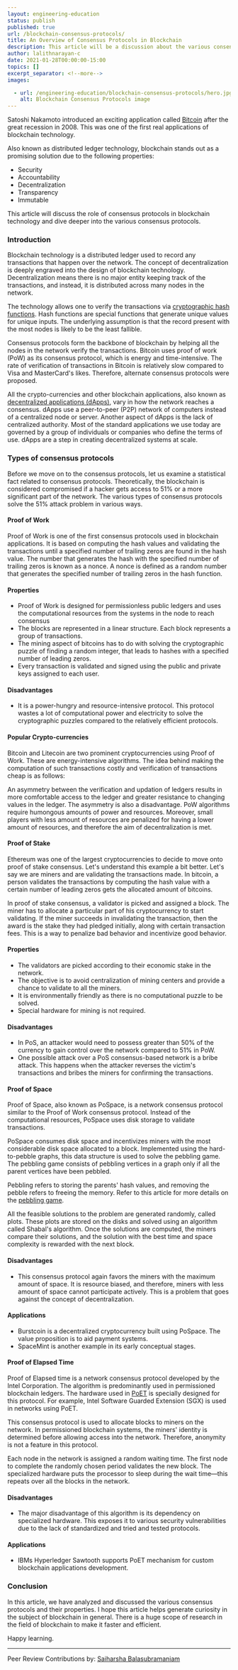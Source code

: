 ```yaml
---
layout: engineering-education
status: publish
published: true
url: /blockchain-consensus-protocols/
title: An Overview of Consensus Protocols in Blockchain
description: This article will be a discussion about the various consensus protocols and how they are used in a Blockchain.
author: lalithnarayan-c
date: 2021-01-28T00:00:00-15:00
topics: []
excerpt_separator: <!--more-->
images:

  - url: /engineering-education/blockchain-consensus-protocols/hero.jpg
    alt: Blockchain Consensus Protocols image
---
```

Satoshi Nakamoto introduced an exciting application called [Bitcoin](https://www.investopedia.com/terms/b/bitcoin.asp#:~:text=Bitcoin%20is%20a%20digital%20currency,mysterious%20and%20pseudonymous%20Satoshi%20Nakamoto.) after the great recession in 2008. This was one of the first real applications of blockchain technology. 
<!--more-->
Also known as distributed ledger technology, blockchain stands out as a promising solution due to the following properties:
- Security
- Accountability
- Decentralization
- Transparency 
- Immutable

This article will discuss the role of consensus protocols in blockchain technology and dive deeper into the various consensus protocols. 

### Introduction
Blockchain technology is a distributed ledger used to record any transactions that happen over the network. The concept of decentralization is deeply engraved into the design of blockchain technology. Decentralization means there is no major entity keeping track of the transactions, and instead, it is distributed across many nodes in the network. 

The technology allows one to verify the transactions via [cryptographic hash functions](/understand-hashing-in-cryptography/). Hash functions are special functions that generate unique values for unique inputs. The underlying assumption is that the record present with the most nodes is likely to be the least fallible. 

Consensus protocols form the backbone of blockchain by helping all the nodes in the network verify the transactions. Bitcoin uses proof of work (PoW) as its consensus protocol, which is energy and time-intensive. The rate of verification of transactions in Bitcoin is relatively slow compared to Visa and MasterCard's likes. Therefore, alternate consensus protocols were proposed. 

All the crypto-currencies and other blockchain applications, also known as [decentralized applications (dApps)](https://en.wikipedia.org/wiki/Decentralized_application), vary in how the network reaches a consensus. dApps use a peer-to-peer (P2P) network of computers instead of a centralized node or server. Another aspect of dApps is the lack of centralized authority. Most of the standard applications we use today are governed by a group of individuals or companies who define the terms of use. dApps are a step in creating decentralized systems at scale. 

### Types of consensus protocols
Before we move on to the consensus protocols, let us examine a statistical fact related to consensus protocols. Theoretically, the blockchain is considered compromised if a hacker gets access to 51% or a more significant part of the network. The various types of consensus protocols solve the 51% attack problem in various ways.

#### Proof of Work
Proof of Work is one of the first consensus protocols used in blockchain applications. It is based on computing the hash values and validating the transactions until a specified number of trailing zeros are found in the hash value. The number that generates the hash with the specified number of trailing zeros is known as a nonce. A nonce is defined as a random number that generates the specified number of trailing zeros in the hash function. 

#### Properties
- Proof of Work is designed for permissionless public ledgers and uses the computational resources from the systems in the node to reach consensus
- The blocks are represented in a linear structure. Each block represents a group of transactions.
- The mining aspect of bitcoins has to do with solving the cryptographic puzzle of finding a random integer, that leads to hashes with a specified number of leading zeros. 
- Every transaction is validated and signed using the public and private keys assigned to each user. 

#### Disadvantages
- It is a power-hungry and resource-intensive protocol. This protocol wastes a lot of computational power and electricity to solve the cryptographic puzzles compared to the relatively efficient protocols.

#### Popular Crypto-currencies
Bitcoin and Litecoin are two prominent cryptocurrencies using Proof of Work. These are energy-intensive algorithms. The idea behind making the computation of such transactions costly and verification of transactions cheap is as follows: 

An asymmetry between the verification and updation of ledgers results in more comfortable access to the ledger and greater resistance to changing values in the ledger. The asymmetry is also a disadvantage. PoW algorithms require humongous amounts of power and resources. Moreover, small players with less amount of resources are penalized for having a lower amount of resources, and therefore the aim of decentralization is met.

#### Proof of Stake
Ethereum was one of the largest cryptocurrencies to decide to move onto proof of stake consensus. Let's understand this example a bit better. Let's say we are miners and are validating the transactions made. In bitcoin, a person validates the transactions by computing the hash value with a certain number of leading zeros gets the allocated amount of bitcoins. 

In proof of stake consensus, a validator is picked and assigned a block. The miner has to allocate a particular part of his cryptocurrency to start validating. If the miner succeeds in invalidating the transaction, then the award is the stake they had pledged initially, along with certain transaction fees. This is a way to penalize bad behavior and incentivize good behavior. 

#### Properties
- The validators are picked according to their economic stake in the network.
- The objective is to avoid centralization of mining centers and provide a chance to validate to all the miners.
- It is environmentally friendly as there is no computational puzzle to be solved.
- Special hardware for mining is not required.

#### Disadvantages
- In PoS, an attacker would need to possess greater than 50% of the currency to gain control over the network compared to 51% in PoW.
- One possible attack over a PoS consensus-based network is a bribe attack. This happens when the attacker reverses the victim's transactions and bribes the miners for confirming the transactions. 

#### Proof of Space
Proof of Space, also known as PoSpace, is a network consensus protocol similar to the Proof of Work consensus protocol. Instead of the computational resources, PoSpace uses disk storage to validate transactions.

PoSpace consumes disk space and incentivizes miners with the most considerable disk space allocated to a block. Implemented using the hard-to-pebble graphs, this data structure is used to solve the pebbling game. The pebbling game consists of pebbling vertices in a graph only if all the parent vertices have been pebbled. 

Pebbling refers to storing the parents' hash values, and removing the pebble refers to freeing the memory. Refer to this article for more details on the [pebbling game](https://math.mit.edu/research/highschool/primes/materials/2016/conf/10-2%20Bhupatiraju-Kuszmaul-Vale.pdf). 


All the feasible solutions to the problem are generated randomly, called plots. These plots are stored on the disks and solved using an algorithm called Shabal's algorithm. Once the solutions are computed, the miners compare their solutions, and the solution with the best time and space complexity is rewarded with the next block.

#### Disadvantages
- This consensus protocol again favors the miners with the maximum amount of space. It is resource biased, and therefore, miners with less amount of space cannot participate actively. This is a problem that goes against the concept of decentralization. 

#### Applications
- Burstcoin is a decentralized cryptocurrency built using PoSpace. The value proposition is to aid payment systems. 
- SpaceMint is another example in its early conceptual stages.

#### Proof of Elapsed Time
Proof of Elapsed time is a network consensus protocol developed by the Intel Corporation. The algorithm is predominantly used in permissioned blockchain ledgers. The hardware used in [PoET](https://www.investopedia.com/terms/p/proof-elapsed-time-cryptocurrency.asp#:~:text=Proof%20of%20elapsed%20time%20(PoET)%20is%20a%20consensus%20algorithm%20developed,block%20winners%20and%20mining%20rights.&text=The%20PoET%20algorithm%20generates%20a,to%20sleep%20for%20that%20duration.) is specially designed for this protocol. For example, Intel Software Guarded Extension (SGX) is used in networks using PoET. 

This consensus protocol is used to allocate blocks to miners on the network. In permissioned blockchain systems, the miners' identity is determined before allowing access into the network. Therefore, anonymity is not a feature in this protocol. 

Each node in the network is assigned a random waiting time. The first node to complete the randomly chosen period validates the new block. The specialized hardware puts the processor to sleep during the wait time—this repeats over all the blocks in the network. 

#### Disadvantages
- The major disadvantage of this algorithm is its dependency on specialized hardware. This exposes it to various security vulnerabilities due to the lack of standardized and tried and tested protocols.
  
#### Applications
- IBMs Hyperledger Sawtooth supports PoET mechanism for custom blockchain applications development.

### Conclusion
In this article, we have analyzed and discussed the various consensus protocols and their properties. I hope this article helps generate curiosity in the subject of blockchain in general. There is a huge scope of research in the field of blockchain to make it faster and efficient. 

Happy learning. 

---
Peer Review Contributions by: [Saiharsha Balasubramaniam](/engineering-education/authors/saiharsha-balasubramaniam/)
